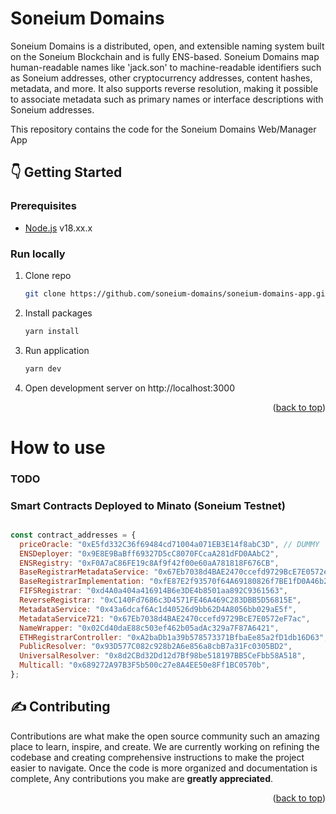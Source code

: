 # Soneium Domains

Soneium Domains is a distributed, open, and extensible naming system built on the Soneium Blockchain and is fully ENS-based.
Soneium Domains map human-readable names like 'jack.son' to machine-readable identifiers such as Soneium addresses, other cryptocurrency addresses, content hashes, metadata, and more. It also supports reverse resolution, making it possible to associate metadata such as primary names or interface descriptions with Soneium addresses.

This repository contains the code for the Soneium Domains Web/Manager App

## :point_down: Getting Started

### Prerequisites

- [Node.js](https://nodejs.org/en/) v18.xx.x

### Run locally

1. Clone repo

   ```sh
   git clone https://github.com/soneium-domains/soneium-domains-app.git
   ```

2. Install packages
   ```sh
   yarn install
   ```
3. Run application
   ```sh
   yarn dev
   ```
4. Open development server on http://localhost:3000

<p align="right">(<a href="#top">back to top</a>)</p>

# How to use
### TODO

### Smart Contracts Deployed to Minato (Soneium Testnet)

```javascript 

const contract_addresses = {
  priceOracle: "0xE5fd332C36f69484cd71004a071EB3E14f8abC3D", // DUMMY
  ENSDeployer: "0x9E8E9BaBff69327D5cC8070FCcaA281dFD0AAbC2",
  ENSRegistry: "0xF0A7aC86FE19c8Af9f42f00e60aA781818F676CB",
  BaseRegistrarMetadataService: "0x67Eb7038d4BAE2470ccefd9729BcE7E0572eF7ac",
  BaseRegistrarImplementation: "0xfE87E2f93570f64A69180826f7BE1fD0A46b268a",
  FIFSRegistrar: "0xd4A0a404a416914B6e3DE4b8501aa892C9361563",
  ReverseRegistrar: "0xC140Fd7686c3D4571FE46A469C283DBB5D56815E",
  MetadataService: "0x43a6dcaf6Ac1d40526d9bb62D4A8056bb029aE5f",
  MetadataService721: "0x67Eb7038d4BAE2470ccefd9729BcE7E0572eF7ac",
  NameWrapper: "0x02Cd40daE88c503ef462b05adAc329a7F87A6421",
  ETHRegistrarController: "0xA2baDb1a39b578573371BfbaEe85a2fD1db16D63", // .son
  PublicResolver: "0x93D577C082c928b2A6e856a8cbB7a31Fc0305BD2",
  UniversalResolver: "0x8d2CBd32Dd12d7Bf98be518197BB5CeFbb58A518",
  Multicall: "0x689272A97B3F5b500c27e8A4EE50e8Ff1BC0570b",
};


```


## :writing_hand: Contributing

Contributions are what make the open source community such an amazing place to learn, inspire, and create.
We are currently working on refining the codebase and creating comprehensive instructions to make the project easier to navigate. Once the code is more organized and documentation is complete, Any contributions you make are **greatly appreciated**.

<!-- If you have a suggestion that would make this better, please fork the repo and create a pull request. You can also
simply open an issue with the tag "enhancement". Don't forget to give the project a star! Thanks again!

1. Fork the Project
2. Create your Feature Branch (`git checkout -b feature/AmazingFeature`)
3. Commit your Changes (`git commit -m 'Add some AmazingFeature'`)
4. Push to the Branch (`git push origin feature/AmazingFeature`)
5. Open a Pull Request -->

<p align="right">(<a href="#top">back to top</a>)</p>